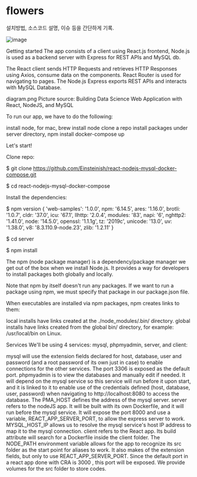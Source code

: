 # flowers

설치방법, 소스코드 설명, 이슈 등을 간단하게 기록.

![image](https://user-images.githubusercontent.com/111373093/185776046-91924d82-8dab-48b0-9cf9-3255c67eedbc.png)



Getting started
The app consists of a client using React.js frontend, Node.js is used as a backend server with Express for REST APIs and MySQL db.

The React client sends HTTP Requests and retrieves HTTP Responses using Axios, consume data on the components. React Router is used for navigating to pages. The Node.js Express exports REST APIs and interacts with MySQL Database.

diagram.png
Picture source: Building Data Science Web Application with React, NodeJS, and MySQL



To run our app, we have to do the following:

install node, for mac, brew install node
clone a repo
install packages under server directory, npm install
docker-compose up

Let's start!


Clone repo:

$ git clone https://github.com/Einsteinish/react-nodejs-mysql-docker-compose.git    

$ cd react-nodejs-mysql-docker-compose    

Install the dependencies:

$ npm version
{
  'web-samples': '1.0.0',
  npm: '6.14.5',
  ares: '1.16.0',
  brotli: '1.0.7',
  cldr: '37.0',
  icu: '67.1',
  llhttp: '2.0.4',
  modules: '83',
  napi: '6',
  nghttp2: '1.41.0',
  node: '14.5.0',
  openssl: '1.1.1g',
  tz: '2019c',
  unicode: '13.0',
  uv: '1.38.0',
  v8: '8.3.110.9-node.23',
  zlib: '1.2.11'
}

$ cd server 

$ npm install  

The npm (node package manager) is a dependency/package manager we get out of the box when we install Node.js. It provides a way for developers to install packages both globally and locally.

Note that npm by itself doesn't run any packages. If we want to run a package using npm, we must specify that package in our package.json file.

When executables are installed via npm packages, npm creates links to them:

local installs have links created at the ./node_modules/.bin/ directory.
global installs have links created from the global bin/ directory, for example: /usr/local/bin on Linux.






Services
We'll be using 4 services: mysql, phpmyadmin, server, and client:

mysql will use the extension fields declared for host, database, user and password (and a root password of its own just in case) to enable connections for the other services. The port 3306 is exposed as the default port.
phpmyadmin is to view the databases and manually edit if needed. It will depend on the mysql service so this service will run before it upon start, and it is linked to it to enable use of the credentials defined (host, database, user, password) when navigating to http://localhost:8080 to access the database. The PMA_HOST defines the address of the mysql server.
server refers to the nodeJS app. It will be built with its own Dockerfile, and it will run before the mysql service. It will expose the port 8000 and use a variable, REACT_APP_SERVER_PORT, to allow the express server to work. MYSQL_HOST_IP allows us to resolve the mysql service's host IP address to map it to the mysql connection.
client refers to the React app. Its build attribute will search for a Dockerfile inside the client folder. The NODE_PATH environment variable allows for the app to recognize its src folder as the start point for aliases to work. It also makes of the extension fields, but only to use REACT_APP_SERVER_PORT. Since the default port in a react app done with CRA is 3000 , this port will be exposed. We provide volumes for the src folder to store codes.
